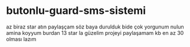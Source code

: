 # butonlu-guard-sms-sistemi

az biraz star atın paylaşçam söz baya durulduk bide çok yorgunum nulun amina koyyum burdan
  13 star la güzelim projeyi paylaşamam kb en az 30 olması lazım
